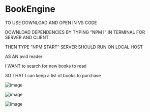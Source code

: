 # BookEngine
TO USE DOWNLOAD AND OPEN IN VS CODE

DOWNLOAD DEPENDENCIES BY TYPING "NPM I" IN TERMINAL FOR SERVER AND CLIENT

THEN TYPE "NPM START" SERVER SHOULD RUN ON LOCAL HOST

AS AN avid reader

I WANT to search for new books to read

SO THAT I can keep a list of books to purchase

![image](https://user-images.githubusercontent.com/101163927/190529560-9843f11f-4c64-487b-bbd2-ec30700213d0.png)


![image](https://user-images.githubusercontent.com/101163927/190529589-ef00ea02-7590-4c3e-b8b4-2aee64f0e3a6.png)


![image](https://user-images.githubusercontent.com/101163927/190529679-4869c0d4-b7af-4b6d-a58f-b2447d092e64.png)
